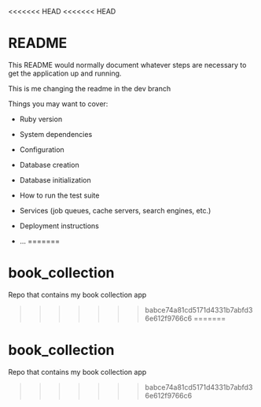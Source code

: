 <<<<<<< HEAD
<<<<<<< HEAD
# README

This README would normally document whatever steps are necessary to get the
application up and running.

This is me changing the readme in the dev branch

Things you may want to cover:

* Ruby version

* System dependencies

* Configuration

* Database creation

* Database initialization

* How to run the test suite

* Services (job queues, cache servers, search engines, etc.)

* Deployment instructions

* ...
=======
# book_collection
Repo that contains my book collection app
>>>>>>> babce74a81cd5171d4331b7abfd36e612f9766c6
=======
# book_collection
Repo that contains my book collection app
>>>>>>> babce74a81cd5171d4331b7abfd36e612f9766c6
